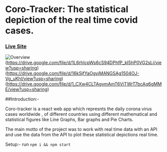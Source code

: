 # Coro-Tracker: The statistical depiction of the real time covid cases.
### [Live Site](https://coro-tracker.netlify.app/)

![Overview](https://drive.google.com/file/d/1clDamnQH9O--fVTJGIqkTno4NaXLoved/view?usp=sharing)
(https://drive.google.com/file/d/1L6rhIcpWs6cS94DPhfP_kI5hP0VG2sLj/view?usp=sharing)
(https://drive.google.com/file/d/16kSjfYaOgyjMANGSAg1504OJ-Vg_uKhl/view?usp=sharing)
(https://drive.google.com/file/d/1_CXw4CLTAgvmAmT6ViTWrT7bcAq6gMME/view?usp=sharing)

##Introduction:-

Coro-tracker is a react web app which represnts the daily corona virus cases worldwide , of different countries using different mathematical and statistical figures like Line Graphs, Bar graphs and Pie Charts.

The main motto of the project was to work with real time data with an API and use the data from the API to plot these statistical depictions real time.

Setup:-
run ``` npm i && npm start ```
